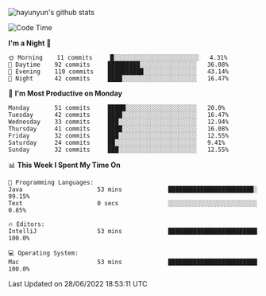 
![hayunyun's github stats](https://github-readme-stats.vercel.app/api?username=hayunyun&show_icons=true)


<!--START_SECTION:waka-->
![Code Time](http://img.shields.io/badge/Code%20Time-0%20secs-blue)

**I'm a Night 🦉** 

```text
🌞 Morning    11 commits     █░░░░░░░░░░░░░░░░░░░░░░░░   4.31% 
🌆 Daytime    92 commits     █████████░░░░░░░░░░░░░░░░   36.08% 
🌃 Evening    110 commits    ██████████░░░░░░░░░░░░░░░   43.14% 
🌙 Night      42 commits     ████░░░░░░░░░░░░░░░░░░░░░   16.47%

```
📅 **I'm Most Productive on Monday** 

```text
Monday       51 commits     █████░░░░░░░░░░░░░░░░░░░░   20.0% 
Tuesday      42 commits     ████░░░░░░░░░░░░░░░░░░░░░   16.47% 
Wednesday    33 commits     ███░░░░░░░░░░░░░░░░░░░░░░   12.94% 
Thursday     41 commits     ████░░░░░░░░░░░░░░░░░░░░░   16.08% 
Friday       32 commits     ███░░░░░░░░░░░░░░░░░░░░░░   12.55% 
Saturday     24 commits     ██░░░░░░░░░░░░░░░░░░░░░░░   9.41% 
Sunday       32 commits     ███░░░░░░░░░░░░░░░░░░░░░░   12.55%

```


📊 **This Week I Spent My Time On** 

```text
💬 Programming Languages: 
Java                     53 mins             ████████████████████████░   99.15% 
Text                     0 secs              ░░░░░░░░░░░░░░░░░░░░░░░░░   0.85%

🔥 Editors: 
IntelliJ                 53 mins             █████████████████████████   100.0%

💻 Operating System: 
Mac                      53 mins             █████████████████████████   100.0%

```


 Last Updated on 28/06/2022 18:53:11 UTC
<!--END_SECTION:waka-->

<!--
**hayunyun/hayunyun** is a ✨ _special_ ✨ repository because its `README.md` (this file) appears on your GitHub profile.

Here are some ideas to get you started:

- 🔭 I’m currently working on ...
- 🌱 I’m currently learning ...
- 👯 I’m looking to collaborate on ...
- 🤔 I’m looking for help with ...
- 💬 Ask me about ...
- 📫 How to reach me: ...
- 😄 Pronouns: ...
- ⚡ Fun fact: ...
-->

